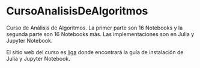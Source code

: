 # CursoAnalisisDeAlgoritmos
Curso de Análisis de Algoritmos. La primer parte son 16 Notebooks y la segunda parte son 16 Notebooks más. Las implementaciones son en Julia y Jupyter Notebook.

El sitio web del curso es [liga](https://sites.google.com/view/rubio-montiel/página-principal/teaching/analysis-of-algorithms) donde encontrará la guía de instalación de Julia y Jupyter Notebook.
